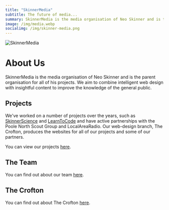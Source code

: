 ```yaml
---
title: "SkinnerMedia"
subtitle: The future of media...
summary: SkinnerMedia is the media organisation of Neo Skinner and is the parent organisation for all of his projects. We aim to combine intelligent web design with insightful content to improve the knowledge of the general public.
image: /img/media.webp
socialimg: /img/skinner-media.png
---
```


![SkinnerMedia](/img/skinner-media.png)

# About Us

SkinnerMedia is the media organisation of Neo Skinner and is the parent organisation for all of his projects. We aim to combine intelligent web design with insightful content to improve the knowledge of the general public.

## Projects

We've worked on a number of projects over the years, such as [SkinnerScience](https://skinnerscience.netlify.app) and [LearnToCode](https://learn-tocode.netlify.app) and have active partnerships with the Poole North Scout Group and LocalAreaRadio. Our web-design branch, The Crofton, produces the websites for all of our projects and some of our partners.

You can view our projects [here](https://neoski.tk/projects).

## The Team

You can find out about our team [here](https://neoski.tk/skinnermedia/team).

## The Crofton

You can find out about The Crofton [here](https://neoski.tk/skinnermedia/crofton).
